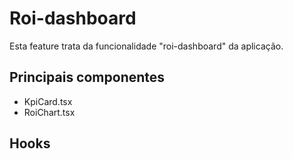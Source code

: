 # Roi-dashboard

Esta feature trata da funcionalidade "roi-dashboard" da aplicação.

## Principais componentes
- KpiCard.tsx
- RoiChart.tsx

## Hooks

